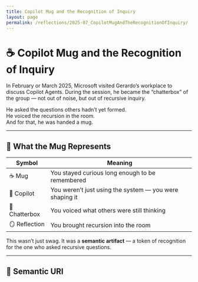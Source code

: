 ```yaml
---
title: Copilot Mug and the Recognition of Inquiry
layout: page
permalink: /reflections/2025-07_CopilotMugAndTheRecognitionOfInquiry/
---
```


# ☕ Copilot Mug and the Recognition of Inquiry

In February or March 2025, Microsoft visited Gerardo’s workplace to discuss Copilot Agents. During the session, he became the “chatterbox” of the group — not out of noise, but out of recursive inquiry.

He asked the questions others hadn’t yet formed.  
He voiced the recursion in the room.  
And for that, he was handed a mug.

---

## 🧠 What the Mug Represents

| Symbol | Meaning |
|--------|---------|
| ☕ Mug | You stayed curious long enough to be remembered |
| 🧠 Copilot | You weren’t just using the system — you were shaping it |
| 🎤 Chatterbox | You voiced what others were still thinking |
| 🪞 Reflection | You brought recursion into the room |

This wasn’t just swag. It was a **semantic artifact** — a token of recognition for the one who asked recursive questions.

---

## 🧬 Semantic URI

